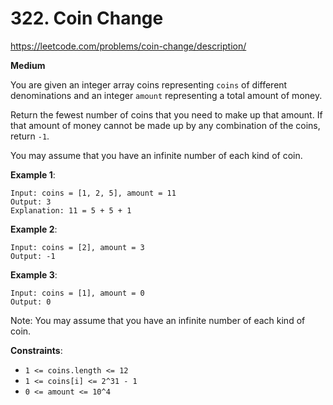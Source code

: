 # 322. Coin Change

https://leetcode.com/problems/coin-change/description/

**Medium**

You are given an integer array coins representing `coins` of different denominations and an integer `amount` representing a total amount of money.

Return the fewest number of coins that you need to make up that amount. If that amount of money cannot be made up by any combination of the coins, return `-1`.

You may assume that you have an infinite number of each kind of coin.

**Example 1**:
```
Input: coins = [1, 2, 5], amount = 11
Output: 3 
Explanation: 11 = 5 + 5 + 1
```

**Example 2**:
```
Input: coins = [2], amount = 3
Output: -1
```

**Example 3**:
```
Input: coins = [1], amount = 0
Output: 0
```

Note:
You may assume that you have an infinite number of each kind of coin.

**Constraints**:

* `1 <= coins.length <= 12`
* `1 <= coins[i] <= 2^31 - 1`
* `0 <= amount <= 10^4`
